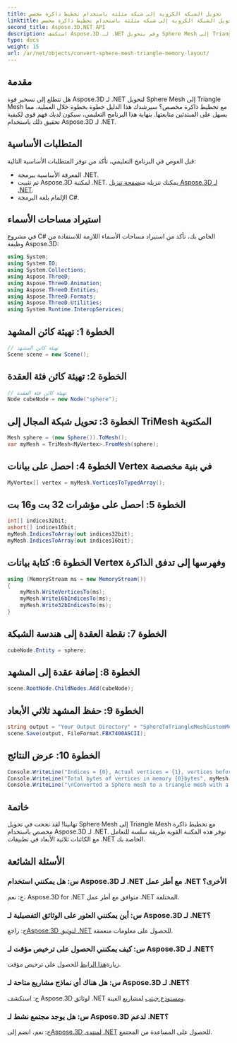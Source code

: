 ```yaml
---
title: تحويل الشبكة الكروية إلى شبكة مثلثة باستخدام تخطيط ذاكرة مخصص
linktitle: تحويل الشبكة الكروية إلى شبكة مثلثة باستخدام تخطيط ذاكرة مخصص
second_title: Aspose.3D.NET API
description: استكشف Aspose.3D لـ .NET وقم بتحويل Sphere Mesh إلى Triangle Mesh بسهولة باستخدام تخطيط ذاكرة مخصص. اتبع دليلنا خطوة بخطوة للتكامل السلس.
type: docs
weight: 15
url: /ar/net/objects/convert-sphere-mesh-triangle-memory-layout/
---
```

## مقدمة
هل تتطلع إلى تسخير قوة Aspose.3D لـ .NET لتحويل Sphere Mesh إلى Triangle Mesh مع تخطيط ذاكرة مخصص؟ سيرشدك هذا الدليل خطوة بخطوة خلال العملية، مما يسهل على المبتدئين متابعتها. بنهاية هذا البرنامج التعليمي، سيكون لديك فهم قوي لكيفية تحقيق ذلك باستخدام Aspose.3D لـ .NET.
## المتطلبات الأساسية
قبل الغوص في البرنامج التعليمي، تأكد من توفر المتطلبات الأساسية التالية:
- المعرفة الأساسية ببرمجة .NET.
- تم تثبيت Aspose.3D لمكتبة .NET. يمكنك تنزيله من[صفحة تنزيل Aspose.3D لـ .NET](https://releases.aspose.com/3d/net/).
- الإلمام بلغة البرمجة C#.
## استيراد مساحات الأسماء
في مشروع C# الخاص بك، تأكد من استيراد مساحات الأسماء اللازمة للاستفادة من وظيفة Aspose.3D:
```csharp
using System;
using System.IO;
using System.Collections;
using Aspose.ThreeD;
using Aspose.ThreeD.Animation;
using Aspose.ThreeD.Entities;
using Aspose.ThreeD.Formats;
using Aspose.ThreeD.Utilities;
using System.Runtime.InteropServices;
```
## الخطوة 1: تهيئة كائن المشهد
```csharp
// تهيئة كائن المشهد
Scene scene = new Scene();
```
## الخطوة 2: تهيئة كائن فئة العقدة
```csharp
// تهيئة كائن فئة العقدة
Node cubeNode = new Node("sphere");
```
## الخطوة 3: تحويل شبكة المجال إلى TriMesh المكتوبة
```csharp
Mesh sphere = (new Sphere()).ToMesh();
var myMesh = TriMesh<MyVertex>.FromMesh(sphere);
```
## الخطوة 4: احصل على بيانات Vertex في بنية مخصصة
```csharp
MyVertex[] vertex = myMesh.VerticesToTypedArray();
```
## الخطوة 5: احصل على مؤشرات 32 بت و16 بت
```csharp
int[] indices32bit;
ushort[] indices16bit;
myMesh.IndicesToArray(out indices32bit);
myMesh.IndicesToArray(out indices16bit);
```
## الخطوة 6: كتابة بيانات Vertex وفهرسها إلى تدفق الذاكرة
```csharp
using (MemoryStream ms = new MemoryStream())
{
    myMesh.WriteVerticesTo(ms);
    myMesh.Write16bIndicesTo(ms);
    myMesh.Write32bIndicesTo(ms);
}
```
## الخطوة 7: نقطة العقدة إلى هندسة الشبكة
```csharp
cubeNode.Entity = sphere;
```
## الخطوة 8: إضافة عقدة إلى المشهد
```csharp
scene.RootNode.ChildNodes.Add(cubeNode);
```
## الخطوة 9: حفظ المشهد ثلاثي الأبعاد
```csharp
string output = "Your Output Directory" + "SphereToTriangleMeshCustomMemoryLayoutScene.fbx";
scene.Save(output, FileFormat.FBX7400ASCII);
```
## الخطوة 10: عرض النتائج
```csharp
Console.WriteLine("Indices = {0}, Actual vertices = {1}, vertices before merging = {2}", myMesh.IndicesCount, myMesh.VerticesCount, myMesh.UnmergedVerticesCount);
Console.WriteLine("Total bytes of vertices in memory {0}bytes", myMesh.VerticesSizeInBytes);
Console.WriteLine("\nConverted a Sphere mesh to a triangle mesh with a custom memory layout of the vertex successfully.\nFile saved at " + output);
```
## خاتمة
تهانينا! لقد نجحت في تحويل Sphere Mesh إلى Triangle Mesh مع تخطيط ذاكرة مخصص باستخدام Aspose.3D لـ .NET. توفر هذه المكتبة القوية طريقة سلسة للتعامل مع الكائنات ثلاثية الأبعاد في تطبيقات .NET الخاصة بك.
## الأسئلة الشائعة
### س: هل يمكنني استخدام Aspose.3D لـ .NET مع أطر عمل .NET الأخرى؟
ج: نعم، Aspose.3D for .NET متوافق مع أطر عمل .NET المختلفة.
### س: أين يمكنني العثور على الوثائق التفصيلية لـ Aspose.3D لـ .NET؟
 ج: راجع[Aspose.3D لتوثيق .NET](https://reference.aspose.com/3d/net/) للحصول على معلومات متعمقة.
### س: كيف يمكنني الحصول على ترخيص مؤقت لـ Aspose.3D لـ .NET؟
 زيارة[هذا الرابط](https://purchase.aspose.com/temporary-license/) للحصول على ترخيص مؤقت.
### س: هل هناك أي نماذج مشاريع متاحة لـ Aspose.3D لـ .NET؟
 ج: استكشف Aspose.3D لوثائق .NET و[مستودع جيثب](https://github.com/aspose-3d/Aspose.3D-for-.NET) لمشاريع العينة.
### س: هل يوجد مجتمع نشط لـ Aspose.3D لدعم .NET؟
 ج: نعم، انضم إلى[Aspose.3D لمنتدى .NET](https://forum.aspose.com/c/3d/18) للحصول على المساعدة من المجتمع.
